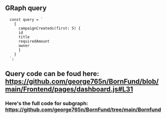 ## GRaph query 


```
  const query = `
    {
      campaignCreateds(first: 5) {
      id
      title
      requiredAmount
      owner
      }
    }
  `;

```

## Query code can be foud here: https://github.com/george765n/BornFund/blob/main/Frontend/pages/dashboard.js#L31


### Here's the full code for subgraph:  https://github.com/george765n/BornFund/tree/main/Bornfund
